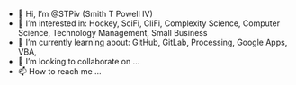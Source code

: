 - 👋 Hi, I’m @STPiv (Smith T Powell IV)
- 👀 I’m interested in: Hockey, SciFi, CliFi, Complexity Science, Computer Science, Technology Management, Small Business
- 🌱 I’m currently learning about: GitHub, GitLab, Processing, Google Apps, VBA, 
- 💞️ I’m looking to collaborate on ...
- 📫 How to reach me ...

<!---
STPiv/STPiv is a ✨ special ✨ repository because its `README.md` (this file) appears on your GitHub profile.
You can click the Preview link to take a look at your changes.
--->
